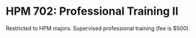 # HPM 702: Professional Training II

Restricted to HPM majors. Supervised professional training (fee is $500).